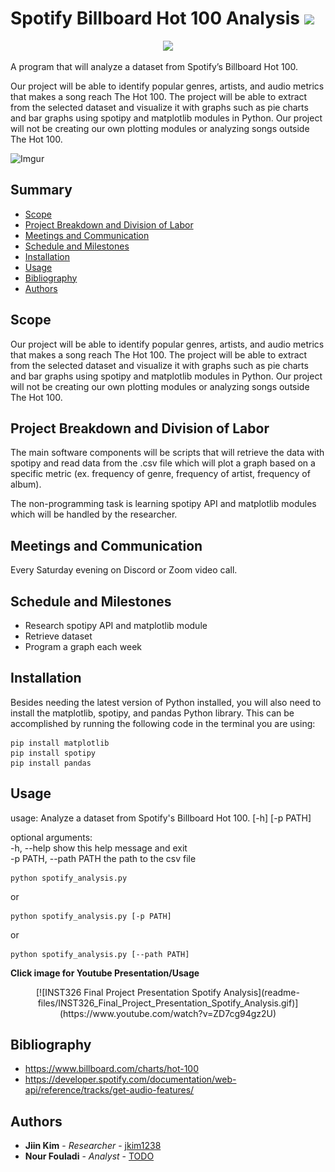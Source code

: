 # Spotify Billboard Hot 100 Analysis [![](https://img.shields.io/badge/python-3.9+-blue.svg)](https://www.python.org/downloads/)

<p align="center">
  <img src="https://imgur.com/6Mexw7E.png" />
</p>

A program that will analyze a dataset from Spotify’s Billboard Hot 100.

Our project will be able to identify popular genres, artists, and audio metrics that makes a song reach The Hot 100. The project will be able to extract from the selected dataset and visualize it with graphs such as pie charts and bar graphs using spotipy and matplotlib modules in Python. Our project will not be creating our own plotting modules or analyzing songs outside The Hot 100.

![Imgur](https://imgur.com/zl25v2f.png)

## Summary

  - [Scope](#scope)
  - [Project Breakdown and Division of Labor](#project-breakdown-and-division-of-labor)
  - [Meetings and Communication](#meetings-and-communication)
  - [Schedule and Milestones](#schedule-and-milestones)
  - [Installation](#installation)
  - [Usage](#usage)
  - [Bibliography](#bibliography)
  - [Authors](#authors)

## Scope

Our project will be able to identify popular genres, artists, and audio metrics that makes a song reach The Hot 100. The project will be able to extract from the selected dataset and visualize it with graphs such as pie charts and bar graphs using spotipy and matplotlib modules in Python. Our project will not be creating our own plotting modules or analyzing songs outside The Hot 100.

## Project Breakdown and Division of Labor

The main software components will be scripts that will retrieve the data with spotipy and read data from the .csv file which will plot a graph based on a specific metric (ex. frequency of genre, frequency of artist, frequency of album).

The non-programming task is learning spotipy API and matplotlib modules which will be handled by the researcher.

## Meetings and Communication

Every Saturday evening on Discord or Zoom video call.

## Schedule and Milestones

  - Research spotipy API and matplotlib module
  - Retrieve dataset
  - Program a graph each week
  
## Installation

Besides needing the latest version of Python installed, you will also need to install the matplotlib, spotipy, and pandas Python library. This can be accomplished by running the following code in the terminal you are using:

```
pip install matplotlib
pip install spotipy
pip install pandas
```

## Usage

usage: Analyze a dataset from Spotify's Billboard Hot 100. [-h] [-p PATH]

optional arguments:  
  -h, --help            show this help message and exit  
  -p PATH, --path PATH  the path to the csv file

```
python spotify_analysis.py
```
or
```
python spotify_analysis.py [-p PATH]
```
or
```
python spotify_analysis.py [--path PATH]
```

**Click image for Youtube Presentation/Usage**

<p align="center">
  [![INST326 Final Project Presentation Spotify Analysis](readme-files/INST326_Final_Project_Presentation_Spotify_Analysis.gif)](https://www.youtube.com/watch?v=ZD7cg94gz2U)</p>

## Bibliography

  - https://www.billboard.com/charts/hot-100
  - https://developer.spotify.com/documentation/web-api/reference/tracks/get-audio-features/

## Authors

  - **Jiin Kim** - *Researcher* -
    [jkim1238](https://github.com/jkim1238)
  - **Nour Fouladi** - *Analyst* -
    [TODO](https://github.com/jkim1238)
